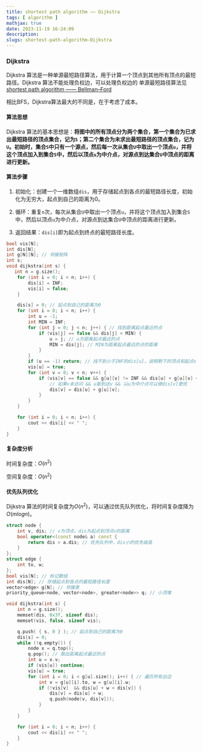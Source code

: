 ```yaml
---
title: shortest path algorithm —— Dijkstra
tags: [ algorithm ]
mathjax: true
date: 2023-11-19 16:24:09
description:
slugs: shortest-path-algorithm-Dijkstra
---
```


### Dijkstra

Dijkstra 算法是一种单源最短路径算法，用于计算一个顶点到其他所有顶点的最短路径。Dijkstra 算法不能处理负权边，可以处理负权边的
单源最短路径算法见 [shortest path algorithm —— Bellman–Ford](/shortest-path-algorithm-Bellman%E2%80%93Ford/)

相比BFS，Dijkstra算法最大的不同是，在于考虑了成本。

#### 算法思想

Dijkstra 算法的基本思想是：**将图中的所有顶点分为两个集合，第一个集合为已求出最短路径的顶点集合，记为`S`；第二个集合为未求出最短路径的顶点集合，记为`U`。初始时，集合`S`中只有一个源点，然后每一次从集合`U`中取出一个顶点`u`，并将这个顶点加入到集合`S`中，然后以顶点`u`为中介点，对源点到达集合`U`中顶点的距离进行更新。**

#### 算法步骤

1. 初始化：创建一个一维数组`dis`，用于存储起点到各点的最短路径长度，初始化为无穷大，起点到自己的距离为0。

2. 循环：重复`n`次，每次从集合`U`中取出一个顶点`u`，并将这个顶点加入到集合`S`中，然后以顶点`u`为中介点，对源点到达集合`U`中顶点的距离进行更新。

3. 返回结果：`dis[i]`即为起点到终点的最短路径长度。

```cpp
bool vis[N];
int dis[N];
int g[N][N]; // 邻接矩阵
int s;
void dijkstra(int s) {
   int n = g.size();
    for (int i = 0; i < n; i++) {
        dis[i] = INF;
        vis[i] = false;
    }

    dis[s] = 0; // 起点到自己的距离为0
    for (int i = 0; i < n; i++) { 
        int u = -1;
        int MIN = INF;
        for (int j = 0; j < n; j++) { // 找到距离起点最近的点
            if (vis[j] == false && dis[j] < MIN) {
                u = j; // u为距离起点最近的点
                MIN = dis[j]; // MIN为距离起点最近的点的距离
            }
        }
        if (u == -1) return; // 找不到小于INF的dis[u]，说明剩下的顶点和起点s不连通
        vis[u] = true;
        for (int v = 0; v < n; v++) {
            if (vis[v] == false && g[u][v] != INF && dis[u] + g[u][v] < dis[v]) { 
                // 如果v未访问 && u能到达v && 以u为中介点可以使dis[v]更优
                dis[v] = dis[u] + g[u][v];
            }
        }
    }

    for (int i = 0; i < n; i++) {
        cout << dis[i] << " ";
    }
}
```

#### 复杂度分析

时间复杂度：$O(n^2)$

空间复杂度：$O(n^2)$

#### 优先队列优化

Dijkstra 算法的时间复杂度为$O(n^2)$，可以通过优先队列优化，将时间复杂度降为$O(mlogn)$。


```cpp
struct node {
    int v, dis; // v为顶点，dis为起点到顶点v的距离
    bool operator<(const node& a) const {
        return dis > a.dis; // 优先队列中，dis小的优先级高
    }
};
struct edge {
    int to, w;
};
bool vis[N]; // 标记数组
int dis[N]; // 存储起点到各点的最短路径长度
vector<edge> g[N]; // 邻接表
priority_queue<node, vector<node>, greater<node>> q; // 小顶堆

void dijkstra(int s) {
    int n = g.size();
    memset(dis, 0x3f, sizeof dis);
    memset(vis, false, sizeof vis);

    q.push( { s, 0 } ); // 起点到自己的距离为0
    dis[s] = 0;
    while (!q.empty()) {
        node x = q.top();
        q.pop(); // 取出距离起点最近的点
        int u = x.v;
        if (vis[u]) continue;
        vis[u] = true;
        for (int i = 0; i < g[u].size(); i++) { // 遍历所有出边
            int v = g[u][i].to, w = g[u][i].w;
            if (!vis[v]  && dis[u] + w < dis[v]) {
                dis[v] = dis[u] + w;
                q.push(node(v, dis[v]));
            }
        }
    }

    for (int i = 0; i < n; i++) {
        cout << dis[i] << " ";
    }
}
```
